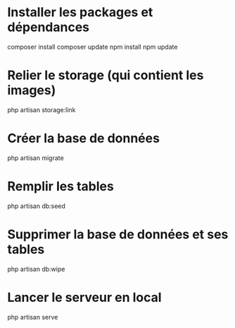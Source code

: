 ###

# Installer les packages et dépendances

composer install
composer update
npm install
npm update

# Relier le storage (qui contient les images)

php artisan storage:link

# Créer la base de données

php artisan migrate

# Remplir les tables

php artisan db:seed

# Supprimer la base de données et ses tables

php artisan db:wipe

# Lancer le serveur en local

php artisan serve
